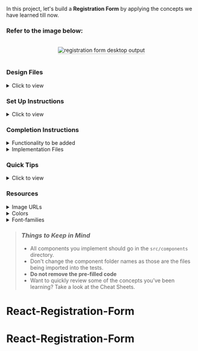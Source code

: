 In this project, let's build a **Registration Form** by applying the concepts we have learned till now.

### Refer to the image below:

<br/>
<div style="text-align: center;">
    <img src="https://assets.ccbp.in/frontend/content/react-js/registration-form-output-v2.gif" alt="registration form desktop output" style="max-width:90%;box-shadow:0 2.8px 2.2px rgba(0, 0, 0, 0.12)">
</div>
<br/>

### Design Files

<details>
<summary>Click to view</summary>

- [Extra Small (Size < 576px) and Small (Size >= 576px)](https://assets.ccbp.in/frontend/content/react-js/registration-form-sm-outputs.png)
- [Medium (Size >= 768px), Large (Size >= 992px) and Extra Large (Size >= 1200px) - Registration](https://assets.ccbp.in/frontend/content/react-js/registration-form-lg-output-v2.png)
- [Medium (Size >= 768px), Large (Size >= 992px) and Extra Large (Size >= 1200px) - Registration Error](https://assets.ccbp.in/frontend/content/react-js/registration-form-lg-error-output-v2.png)
- [Medium (Size >= 768px), Large (Size >= 992px) and Extra Large (Size >= 1200px) - Registration Success](https://assets.ccbp.in/frontend/content/react-js/registration-form-lg-success-output-v2.png)

</details>

### Set Up Instructions

<details>
<summary>Click to view</summary>

- Download dependencies by running `npm install`
- Start up the app using `npm start`
</details>

### Completion Instructions

<details>
<summary>Functionality to be added</summary>
<br/>

The app must have the following functionalities

- Display an error message with the text **Required** for an empty field on blur
- When the **Submit** button is clicked, display an error message with the text **Required**,
  - if only the first name is provided
  - if only the last name is provided
  - if both first name and last name are not provided
- Display the [Registration Success View](https://assets.ccbp.in/frontend/content/react-js/registration-form-lg-success-output-v2.png) on successful submit
- When **Submit Another Response** button is clicked, then the form should be displayed

</details>

<details>
<summary>Implementation Files</summary>
<br/>

Use these files to complete the implementation:

- `src/components/RegistrationForm/index.js`
- `src/components/RegistrationForm/index.css`

</details>

### Quick Tips

<details>
<summary>Click to view</summary>
<br>

- The `blur` event happens when an HTML element has lost focus

  ```jsx
  <input onBlur={eventHandler} />
  ```

- You can use the `box-shadow` CSS property to apply the box-shadow effect to containers

  ```
    box-shadow: 0px 4px 16px 0px #bfbfbf;
  ```

  <br/>
   <img src="https://assets.ccbp.in/frontend/content/react-js/box-shadow-img.png" alt="box shadow" style="width:200px" />

- You can use the `cursor` CSS property to specify the mouse cursor to be displayed when pointing over an element

  ```
    cursor: pointer;
  ```

  <br/>
   <img src="https://assets.ccbp.in/frontend/content/react-js/cursor-pointer-img.png" alt="cursor pointer" style="width:100px" />

- You can use the below `outline` CSS property for buttons and input elements to remove the highlighting when the elements are clicked

  ```
    outline: none;
  ```

</details>

### Resources

<details>
<summary>Image URLs</summary>

- [https://assets.ccbp.in/frontend/react-js/success-icon-img.png](https://assets.ccbp.in/frontend/react-js/success-icon-img.png) alt should be **success**

</details>

<details>
<summary>Colors</summary>

<br/>

<div style="background-color: #ea580c; width: 150px; padding: 10px; color: black">Hex: #ea580c</div>
<div style="background-color: #475569; width: 150px; padding: 10px; color: white">Hex: #475569</div>
<div style="background-color: #cbd2d9; width: 150px; padding: 10px; color: black">Hex: #cbd2d9</div>
<div style="background-color: #9aa5b1; width: 150px; padding: 10px; color: black">Hex: #9aa5b1</div>
<div style="background-color: #ffffff; width: 150px; padding: 10px; color: black">Hex: #ffffff</div>
<div style="background-color: #fef2f4; width: 150px; padding: 10px; color: black">Hex: #fef2f4</div>
<div style="background-color: #ff0b37; width: 150px; padding: 10px; color: white">Hex: #ff0b37</div>

</details>

<details>
<summary>Font-families</summary>

- Roboto

</details>

> ### _Things to Keep in Mind_
>
> - All components you implement should go in the `src/components` directory.
> - Don't change the component folder names as those are the files being imported into the tests.
> - **Do not remove the pre-filled code**
> - Want to quickly review some of the concepts you’ve been learning? Take a look at the Cheat Sheets.
# React-Registration-Form
# React-Registration-Form

